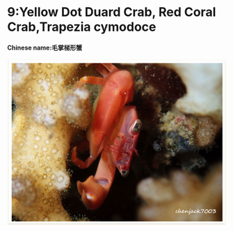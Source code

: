 # 9:Yellow Dot Duard Crab, Red Coral Crab,Trapezia cymodoce

#### Chinese name:毛掌梯形蟹

![](../../.gitbook/assets/red-spotted-guard-crab.jpg)

